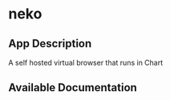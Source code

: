 # neko

## App Description

A self hosted virtual browser that runs in Chart

## Available Documentation

